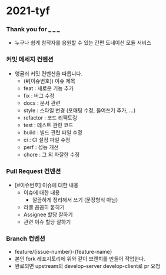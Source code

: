 # 2021-tyf

### Thank you for _ _ _

- 누구나 쉽게 창작자를 응원할 수 있는 간편 도네이션 모듈 서비스

### 커밋 메세지 컨벤션

- 앵귤러 커밋 컨벤션을 따릅니다.
  - (#[이슈번호])  이슈 제목
  - feat :  새로운 기능 추가
  - fix : 버그 수정
  - docs : 문서 관련
  - style : 스타일 변경 (포매팅 수정, 들여쓰기 추가, …)
  - refactor : 코드 리팩토링
  - test : 테스트 관련 코드
  - build : 빌드 관련 파일 수정
  - ci : CI 설정 파일 수정
  - perf : 성능 개선
  - chore : 그 외 자잘한 수정

### Pull Request 컨벤션

- [#이슈번호] 이슈에 대한 내용
  - 이슈에 대한 내용
    - 깔끔하게 정리해서 쓰기 (문장형식 아님)
  - 라벨 꼼꼼히 붙히기
  - Assignee 할당 잘하기
  - 관련 이슈 할당 잘하기

### Branch 컨벤션
- feature/{issue-number}-{feature-name}
- 본인 fork 레포지토리에 위와 같이 브랜치를 만들어 작업한다.
- 완료되면 upstream의 develop-server develop-client로 pr 요청
